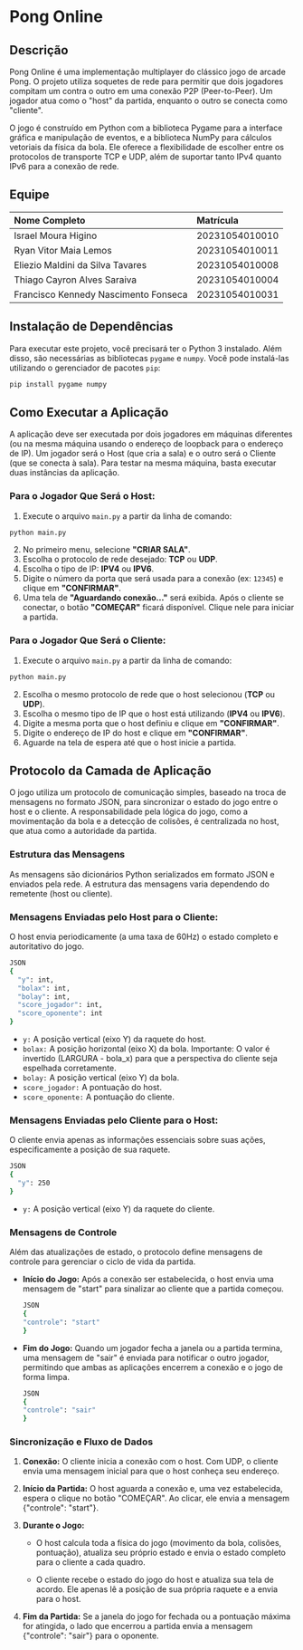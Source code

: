 # Pong Online

## Descrição

Pong Online é uma implementação multiplayer do clássico jogo de arcade Pong. O projeto utiliza soquetes de rede para permitir que dois jogadores compitam um contra o outro em uma conexão P2P (Peer-to-Peer). Um jogador atua como o "host" da partida, enquanto o outro se conecta como "cliente".

O jogo é construído em Python com a biblioteca Pygame para a interface gráfica e manipulação de eventos, e a biblioteca NumPy para cálculos vetoriais da física da bola. Ele oferece a flexibilidade de escolher entre os protocolos de transporte TCP e UDP, além de suportar tanto IPv4 quanto IPv6 para a conexão de rede.

## Equipe

| Nome Completo | Matrícula |
| :--- | :--- |
| Israel Moura Higino | 20231054010010 |
| Ryan Vitor Maia Lemos | 20231054010011 |
| Eliezio Maldini da Silva Tavares | 20231054010008 |
| Thiago Cayron Alves Saraiva | 20231054010004 |
| Francisco Kennedy Nascimento Fonseca | 20231054010031 |

## Instalação de Dependências

Para executar este projeto, você precisará ter o Python 3 instalado. Além disso, são necessárias as bibliotecas `pygame` e `numpy`. Você pode instalá-las utilizando o gerenciador de pacotes `pip`:

```bash
pip install pygame numpy
```

## Como Executar a Aplicação

A aplicação deve ser executada por dois jogadores em máquinas diferentes (ou na mesma máquina usando o endereço de loopback para o endereço de IP). Um jogador será o Host (que cria a sala) e o outro será o Cliente (que se conecta à sala). Para testar na mesma máquina, basta executar duas instâncias da aplicação.

### Para o Jogador Que Será o Host:

1. Execute o arquivo `main.py` a partir da linha de comando:
```bash
python main.py
```
2. No primeiro menu, selecione **"CRIAR SALA"**.
3. Escolha o protocolo de rede desejado: **TCP** ou **UDP**.
4. Escolha o tipo de IP: **IPV4** ou **IPV6**.
5. Digite o número da porta que será usada para a conexão (ex: `12345`) e clique em **"CONFIRMAR"**.
6. Uma tela de **"Aguardando conexão..."** será exibida. Após o cliente se conectar, o botão **"COMEÇAR"** ficará disponível. Clique nele para iniciar a partida.

### Para o Jogador Que Será o Cliente:

1. Execute o arquivo `main.py` a partir da linha de comando:
```bash
python main.py
```
2. Escolha o mesmo protocolo de rede que o host selecionou (**TCP** ou **UDP**).
3. Escolha o mesmo tipo de IP que o host está utilizando (**IPV4** ou **IPV6**).
4. Digite a mesma porta que o host definiu e clique em **"CONFIRMAR"**.
5. Digite o endereço de IP do host e clique em **"CONFIRMAR"**.
6. Aguarde na tela de espera até que o host inicie a partida.

## Protocolo da Camada de Aplicação

O jogo utiliza um protocolo de comunicação simples, baseado na troca de mensagens no formato JSON, para sincronizar o estado do jogo entre o host e o cliente. A responsabilidade pela lógica do jogo, como a movimentação da bola e a detecção de colisões, é centralizada no host, que atua como a autoridade da partida.

### Estrutura das Mensagens

As mensagens são dicionários Python serializados em formato JSON e enviados pela rede. A estrutura das mensagens varia dependendo do remetente (host ou cliente).

### Mensagens Enviadas pelo Host para o Cliente:

O host envia periodicamente (a uma taxa de 60Hz) o estado completo e autoritativo do jogo.

```bash
JSON
{
  "y": int,
  "bolax": int,
  "bolay": int,
  "score_jogador": int,
  "score_oponente": int
}
```

* `y:` A posição vertical (eixo Y) da raquete do host.
* `bolax:` A posição horizontal (eixo X) da bola. Importante: O valor é invertido (LARGURA - bola_x) para que a perspectiva do cliente seja espelhada corretamente.
* `bolay:` A posição vertical (eixo Y) da bola.
* `score_jogador:` A pontuação do host.
* `score_oponente:` A pontuação do cliente.

### Mensagens Enviadas pelo Cliente para o Host:

O cliente envia apenas as informações essenciais sobre suas ações, especificamente a posição de sua raquete.

```bash
JSON
{
  "y": 250
}
```

* `y:` A posição vertical (eixo Y) da raquete do cliente.

### Mensagens de Controle

Além das atualizações de estado, o protocolo define mensagens de controle para gerenciar o ciclo de vida da partida.

* **Início do Jogo:** Após a conexão ser estabelecida, o host envia uma mensagem de "start" para sinalizar ao cliente que a partida começou.

    ```bash
    JSON
    {
    "controle": "start"
    }
    ```

* **Fim do Jogo:** Quando um jogador fecha a janela ou a partida termina, uma mensagem de "sair" é enviada para notificar o outro jogador, permitindo que ambas as aplicações encerrem a conexão e o jogo de forma limpa.

    ```bash
    JSON
    {
    "controle": "sair"
    }
    ```

### Sincronização e Fluxo de Dados

1. **Conexão:** O cliente inicia a conexão com o host. Com UDP, o cliente envia uma mensagem inicial para que o host conheça seu endereço.

2. **Início da Partida:** O host aguarda a conexão e, uma vez estabelecida, espera o clique no botão "COMEÇAR". Ao clicar, ele envia a mensagem {"controle": "start"}.

3. **Durante o Jogo:**

    * O host calcula toda a física do jogo (movimento da bola, colisões, pontuação), atualiza seu próprio estado e envia o estado completo para o cliente a cada quadro.

    * O cliente recebe o estado do jogo do host e atualiza sua tela de acordo. Ele apenas lê a posição de sua própria raquete e a envia para o host.

4. **Fim da Partida:** Se a janela do jogo for fechada ou a pontuação máxima for atingida, o lado que encerrou a partida envia a mensagem {"controle": "sair"} para o oponente.